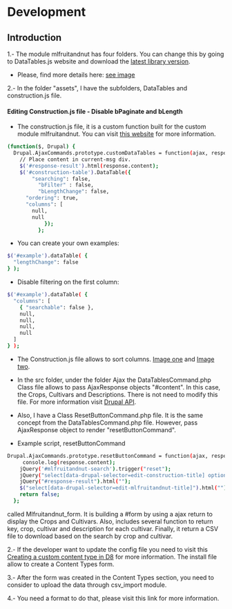 # Development

## Introduction

1.- The module mlfruitandnut has four folders. You can change this by going to DataTables.js website and download the [latest library version](https://datatables.net/download/).

- Please, find more details here: [see image](https://github.com/Viktoru/mlfruitandnut/blob/master/ScreenShot4.png)

2.- In the folder "assets", I have the subfolders, DataTables and construction.js file.

#### Editing Construction.js file - Disable bPaginate and bLength

- The construction.js file, it is a custom function built for the custom module mlfruitandnut.
You can visit [this website](https://datatables.net/examples/index) for more information. 


```bash
(function($, Drupal) {
  Drupal.AjaxCommands.prototype.customDataTables = function(ajax, response, status){
    // Place content in current-msg div.
    $('#response-result').html(response.content);
    $('#construction-table').DataTable({
	    "searching": false,
		  "bFilter" : false,
		  "bLengthChange": false,
      "ordering": true,
      "columns": [
        null,
        null
        	});
          };
``` 

- You can create your own examples:

```bash
$('#example').dataTable( {
  "lengthChange": false
} );

```

- Disable filtering on the first column:

```bash
$('#example').dataTable( {
  "columns": [
    { "searchable": false },
    null,
    null,
    null,
    null
  ]
} );
```
 - The Construction.js file allows to sort columns. [Image one](https://github.com/Viktoru/mlfruitandnut/blob/master/ScreenShot5.png) and [Image two](https://github.com/Viktoru/mlfruitandnut/blob/master/ScreenShot6.png).
 
 - In the src folder, under the folder Ajax the DataTablesCommand.php Class file allows to pass AjaxResponse objects "#content".
   In this case, the Crops, Cultivars and Descriptions. There is not need to modify this file. For more information visit [Drupal API](https://api.drupal.org/api/drupal/core%21lib%21Drupal%21Core%21Ajax%21RestripeCommand.php/class/RestripeCommand/8.0.x).
 
 - Also, I have a Class ResetButtonCommand.php file. It is the same concept from the DataTablesCommand.php file. However, pass AjaxResponse object to render "resetButtonCommand".
 
 
 - Example script, resetButtonCommand
 
 ```bash
 Drupal.AjaxCommands.prototype.resetButtonCommand = function(ajax, response, status){
 	  console.log(response.content);
     jQuery('#mlfruitandnut-search').trigger("reset"); 
     jQuery("select[data-drupal-selector=edit-construction-title] option").prop("selected", function(){ return this.defaultSelected; }); 
     jQuery("#response-result").html("");
     $("select[data-drupal-selector=edit-mlfruitandnut-title]").html("");
     return false;
   };
 
 ```
  
 
 called Mlfruitandnut_form. It is building a #form by using a ajax return to display the Crops and Cultivars.
   Also, includes several function to return key, crop, cultivar and description for each cultivar. 
   Finally, it return a CSV file to download based on the search by crop and cultivar.

2.- If the developer want to update the config file you need to visit this [Creating a custom content type in D8](https://www.drupal.org/docs/8/api/entity-api/creating-a-custom-content-type-in-drupal-8) for more information. The install file 
    allow to create a Content Types form. 

3.- After the form was created in the Content Types section, you need to consider to upload the data through csv_import module.

4.- You need a format to do that, please visit this link []() for more information.